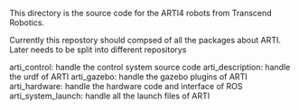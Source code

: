 This directory is the source code for the ARTI4 robots from Transcend Robotics.

Currently this repostory should compsed of all the packages about ARTI.
Later needs to be split into different repositorys

arti_control: handle the control system source code
arti_description:  handle the urdf of ARTI
arti_gazebo: handle the gazebo plugins of ARTI
arti_hardware: handle the hardware code and interface of ROS
arti_system_launch: handle all the launch files of ARTI